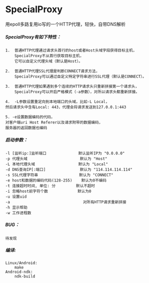 SpecialProxy  
======  
用epoll多路复用io写的一个HTTP代理，轻快，自带DNS解析  
  
##### SpecialProxy有如下特性：  
    1.  普通HTTP代理通过请求头首行的host或者Host头域字段获得目标主机，  
        SpecialProxy不从首行获取目标主机，  
        它可以自定义代理头域（默认是Host）。  
  
    2.  普通HTTP代理SSL代理是判断CONNECT请求方法，  
        SpecialProxy可以通过自定义特定字符串进行SSL代理（默认是CONNECT）。  
  
    3.  普通HTTP代理如果遇到多个连续的HTTP请求头只重新拼接第一个请求头，  
        SpecialProxy可以开启严格模式（-a参数），对所以请求头都重新拼接。  
  
    4.  -L参数设置重定向到本地端口的头域，比如-L Local，  
    然后请求头中含有Local: 443，代理会将请求发送到127.0.0.1:443  
  
    5. -e设置数据编码的代码，
    对客户端uri Host Referer以及请求附带的数据编码，
    服务器的返回数据也编码
  
##### 启动参数：  
    -l [监听ip:]监听端口              默认监听IP为 "0.0.0.0"  
    -p 代理头域                       默认为 "Host"  
    -L 本地代理头域                   默认为 "Local"  
    -d DNS查询IP[:端口]               默认为 "114.114.114.114"  
    -s SSL代理字符串                  默认为 "CONNECT"  
    -e host和数据的编码代码(128-255)    默认为0不编码  
    -t 连接超时时间, 单位: 分         默认不超时  
    -i 忽略host前字符个数             默认为0  
    -u 设置uid
    -a                                对所有HTTP请求重新拼接  
    -h 显示帮助  
    -w 工作进程数  
  
##### BUG：  
    待发现
  
##### 编译:  
~~~~~
Linux/Android:  
    make  
Android-ndk:  
    ndk-build  
~~~~~